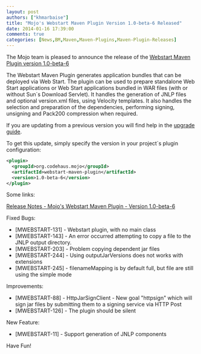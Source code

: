 ```yaml
---
layout: post
authors: ["khmarbaise"]
title: "Mojo's Webstart Maven Plugin Version 1.0-beta-6 Released"
date: 2014-01-16 17:39:00
comments: true
categories: [News,BM,Maven,Maven-Plugins,Maven-Plugin-Releases]
---
```

The Mojo team is pleased to announce the release of the [Webstart
Maven Plugin version 1.0-beta-6](http://mojo.codehaus.org/webstart/webstart-maven-plugin)

The Webstart Maven Plugin generates application bundles that can be
deployed via Web Start. The plugin can be used to prepare standalone
Web Start applications or Web Start applications bundled in WAR files
(with or without Sun´s Download Servlet). It handles the generation of
JNLP files and optional version.xml files, using Velocity templates. It
also handles the selection and preparation of the dependencies,
performing signing, unsigning and Pack200 compression when required.


If you are updating from a previous version you will find help in the 
[upgrade guide](http://mojo.codehaus.org/webstart/webstart-maven-plugin/upgrade.html).

<!-- more -->

To get this update, simply specify the version in your project´s
plugin configuration:


```xml
<plugin>
  <groupId>org.codehaus.mojo</groupId>
  <artifactId>webstart-maven-plugin</artifactId>
  <version>1.0-beta-6</version>
</plugin>
``` 


Some links:

[Release Notes - Mojo's Webstart Maven Plugin - Version 1.0-beta-6](https://jira.codehaus.org/secure/ReleaseNote.jspa?projectId=11362&version=19872)


Fixed Bugs:

 * [MWEBSTART-131] - Webstart plugin, with no main class
 * [MWEBSTART-143] - An error occurred attempting to copy a file to the JNLP output directory.
 * [MWEBSTART-203] - Problem copying dependent jar files
 * [MWEBSTART-244] - Using outputJarVersions does not works with extensions
 * [MWEBSTART-245] - filenameMapping is by default full, but file are still using the simple mode

Improvements:

 * [MWEBSTART-88] - HttpJarSignClient - New goal "httpsign" which will sign jar files by submitting them to a signing service via HTTP Post
 * [MWEBSTART-126] - The plugin should be silent

New Feature:

 * [MWEBSTART-11] - Support generation of JNLP components


Have Fun!
